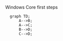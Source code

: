 Windows Core first steps
```mermaid
  graph TD;
      A-->B;
      A-->C;
      B-->D;
      C-->D;
```
